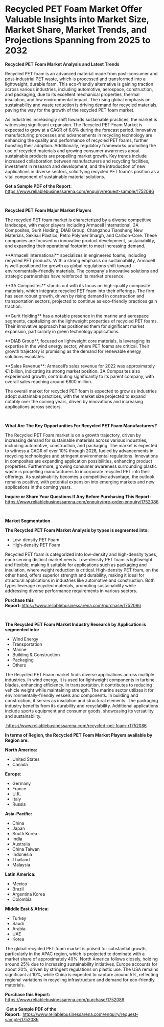 <p><h1>Recycled PET Foam Market Offer Valuable Insights into Market Size, Market Share, Market Trends, and Projections Spanning from 2025 to 2032</h1></p><p><strong>Recycled PET Foam Market Analysis and Latest Trends</strong></p>
<p><p>Recycled PET foam is an advanced material made from post-consumer and post-industrial PET waste, which is processed and transformed into a lightweight, durable foam. This eco-friendly alternative is gaining traction across various industries, including automotive, aerospace, construction, and packaging, due to its excellent mechanical properties, thermal insulation, and low environmental impact. The rising global emphasis on sustainability and waste reduction is driving demand for recycled materials, paving the way for the growth of the recycled PET foam market.</p><p>As industries increasingly shift towards sustainable practices, the market is witnessing significant expansion. The Recycled PET Foam Market is expected to grow at a CAGR of 6.8% during the forecast period. Innovative manufacturing processes and advancements in recycling technology are enhancing the quality and performance of recycled PET foams, further boosting their adoption. Additionally, regulatory frameworks promoting the use of recycled materials and growing consumer awareness about sustainable products are propelling market growth. Key trends include increased collaboration between manufacturers and recycling facilities, investment in research and development, and the introduction of new applications in diverse sectors, solidifying recycled PET foam's position as a vital component of sustainable material solutions.</p></p>
<p><strong>Get a Sample PDF of the Report:&nbsp;</strong> <a href="https://www.reliablebusinessarena.com/enquiry/request-sample/1752086?utm_campaign=2177&utm_medium=2&utm_source=Github&utm_content=ia&utm_term=17042025&utm_id=recycled-pet-foam">https://www.reliablebusinessarena.com/enquiry/request-sample/1752086</a></p>
<p>&nbsp;</p>
<p><strong>Recycled PET Foam Major Market Players</strong></p>
<p><p>The recycled PET foam market is characterized by a diverse competitive landscape, with major players including Armacell International, 3A Composites, Gurit Holding, DIAB Group, Changzhou Tiansheng New Materials, Sekisui Plastics, Petro Polymer Shargh, and Carbon-Core. These companies are focused on innovative product development, sustainability, and expanding their operational footprint to meet increasing demand.</p><p>**Armacell International** specializes in engineered foams, including recycled PET products. With a strong emphasis on sustainability, Armacell is well-positioned for growth as global regulations shift toward environmentally-friendly materials. The company's innovative solutions and strategic partnerships have reinforced its market presence.</p><p>**3A Composites** stands out with its focus on high-quality composite materials, which integrate recycled PET foam into their offerings. The firm has seen robust growth, driven by rising demand in construction and transportation sectors, projected to continue as eco-friendly practices gain traction.</p><p>**Gurit Holding** has a notable presence in the marine and aerospace segments, capitalizing on the lightweight properties of recycled PET foams. Their innovative approach has positioned them for significant market expansion, particularly in green technology applications.</p><p>**DIAB Group**, focused on lightweight core materials, is leveraging its expertise in the wind energy sector, where PET foams are critical. Their growth trajectory is promising as the demand for renewable energy solutions escalates.</p><p>**Sales Revenue**: Armacell’s sales revenue for 2022 was approximately €1 billion, indicating its strong market position. 3A Composites also experienced growth, contributing significantly to its parent company, with overall sales reaching around €800 million.</p><p>The overall market for recycled PET foam is expected to grow as industries adopt sustainable practices, with the market size projected to expand notably over the coming years, driven by innovations and increasing applications across sectors.</p></p>
<p>&nbsp;</p>
<p><strong>What Are The Key Opportunities For Recycled PET Foam Manufacturers?</strong></p>
<p><p>The Recycled PET Foam market is on a growth trajectory, driven by increasing demand for sustainable materials across various industries, including automotive, construction, and packaging. The market is expected to witness a CAGR of over 10% through 2028, fueled by advancements in recycling technologies and stringent environmental regulations. Innovations in composites are expanding application possibilities, enhancing product properties. Furthermore, growing consumer awareness surrounding plastic waste is propelling manufacturers to incorporate recycled PET into their offerings. As sustainability becomes a competitive advantage, the outlook remains positive, with potential expansion into emerging markets and new applications in the coming years.</p></p>
<p><strong>Inquire or Share Your Questions If Any Before Purchasing This Report:</strong> <a href="https://www.reliablebusinessarena.com/enquiry/pre-order-enquiry/1752086?utm_campaign=2177&utm_medium=2&utm_source=Github&utm_content=ia&utm_term=17042025&utm_id=recycled-pet-foam">https://www.reliablebusinessarena.com/enquiry/pre-order-enquiry/1752086</a></p>
<p>&nbsp;</p>
<p><strong>Market Segmentation</strong></p>
<p><strong>The Recycled PET Foam Market Analysis by types is segmented into:</strong></p>
<p><ul><li>Low-density PET Foam</li><li>High-density PET Foam</li></ul></p>
<p><p>Recycled PET foam is categorized into low-density and high-density types, each serving distinct market needs. Low-density PET foam is lightweight and flexible, making it suitable for applications such as packaging and insulation, where weight reduction is critical. High-density PET foam, on the other hand, offers superior strength and durability, making it ideal for structural applications in industries like automotive and construction. Both types leverage recycled materials, promoting sustainability while addressing diverse performance requirements in various sectors.</p></p>
<p><strong>Purchase this Report:&nbsp;</strong><a href="https://www.reliablebusinessarena.com/purchase/1752086?utm_campaign=2177&utm_medium=2&utm_source=Github&utm_content=ia&utm_term=17042025&utm_id=recycled-pet-foam">https://www.reliablebusinessarena.com/purchase/1752086</a></p>
<p>&nbsp;</p>
<p><strong>The Recycled PET Foam Market Industry Research by Application is segmented into:</strong></p>
<p><ul><li>Wind Energy</li><li>Transportation</li><li>Marine</li><li>Building & Construction</li><li>Packaging</li><li>Others</li></ul></p>
<p><p>The Recycled PET Foam market finds diverse applications across multiple industries. In wind energy, it is used for lightweight components in turbine blades, enhancing efficiency. In transportation, it contributes to reducing vehicle weight while maintaining strength. The marine sector utilizes it for environmentally-friendly vessels and components. In building and construction, it serves as insulation and structural elements. The packaging industry benefits from its durability and recyclability. Additional applications include sports equipment and consumer goods, showcasing its versatility and sustainability.</p></p>
<p><a href="https://www.reliablebusinessarena.com/recycled-pet-foam-r1752086?utm_campaign=2177&utm_medium=2&utm_source=Github&utm_content=ia&utm_term=17042025&utm_id=recycled-pet-foam">&nbsp;https://www.reliablebusinessarena.com/recycled-pet-foam-r1752086</a></p>
<p><strong>In terms of Region, the Recycled PET Foam Market Players available by Region are:</strong></p>
<p>
    <p> <strong> North America: </strong>
        <ul>
            <li>United States</li>
            <li>Canada</li>
        </ul>
        </p> 
    <p> <strong> Europe: </strong>
        <ul>
            <li>Germany</li>
            <li>France</li>
            <li>U.K.</li>
            <li>Italy</li>
            <li>Russia</li>
        </ul>
        </p> 
    <p> <strong> Asia-Pacific: </strong>
        <ul>
            <li>China</li>
            <li>Japan</li>
            <li>South Korea</li>
            <li>India</li>
            <li>Australia</li>
            <li>China Taiwan</li>
            <li>Indonesia</li>
            <li>Thailand</li>
            <li>Malaysia</li>
        </ul>
        </p> 
    <p> <strong> Latin America: </strong>
        <ul>
            <li>Mexico</li>
            <li>Brazil</li>
            <li>Argentina Korea</li>
            <li>Colombia</li>
        </ul>
        </p> 
    <p> <strong> Middle East & Africa: </strong>
        <ul>
            <li>Turkey</li>
            <li>Saudi</li>
            <li>Arabia</li>
            <li>UAE</li>
            <li>Korea</li>
        </ul>
    </p>
    </p>
<p><p>The global recycled PET foam market is poised for substantial growth, particularly in the APAC region, which is projected to dominate with a market share of approximately 40%. North America follows closely, holding around 25% due to increasing sustainability initiatives. Europe accounts for about 20%, driven by stringent regulations on plastic use. The USA remains significant at 10%, while China is expected to capture around 5%, reflecting regional variations in recycling infrastructure and demand for eco-friendly materials.</p></p>
<p><strong>Purchase this Report: </strong><a href="https://www.reliablebusinessarena.com/purchase/1752086?utm_campaign=2177&utm_medium=2&utm_source=Github&utm_content=ia&utm_term=17042025&utm_id=recycled-pet-foam">https://www.reliablebusinessarena.com/purchase/1752086</a></p>
<p>&nbsp;<strong>Get a Sample PDF of the Report:&nbsp;&nbsp;</strong><a href="https://www.reliablebusinessarena.com/enquiry/request-sample/1752086?utm_campaign=2177&utm_medium=2&utm_source=Github&utm_content=ia&utm_term=17042025&utm_id=recycled-pet-foam">https://www.reliablebusinessarena.com/enquiry/request-sample/1752086</a></p>
<p><strong></strong></p>
<p><p></p><p></p><p></p></p>